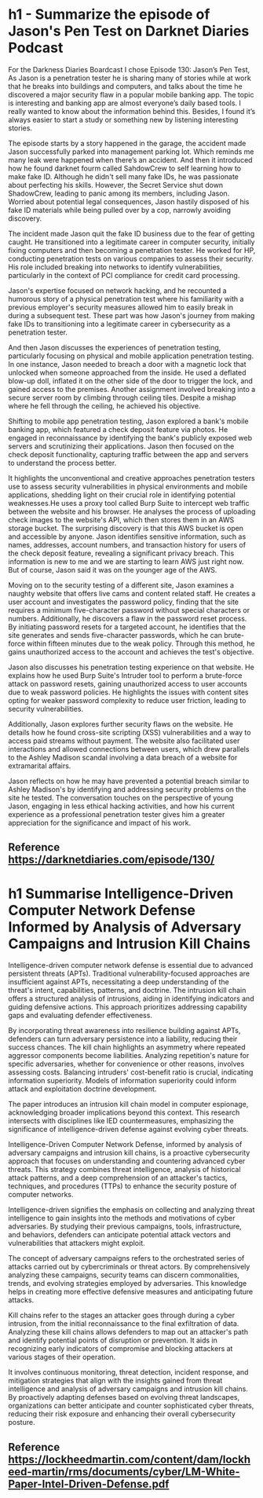 # h1 - Summarize the episode of Jason's Pen Test on Darknet Diaries Podcast

For the Darkness Diaries Boardcast I chose Episode 130: Jason’s Pen Test, As Jason is a penetration tester he is sharing many of stories while at work that he breaks into buildings and computers, and talks about the time he discovered a major security flaw in a popular mobile banking app. The topic is interesting and banking app are almost everyone’s daily based tools. I really wanted to know about the information behind this. Besides,  I found it’s always easier to start a study or something new by listening interesting stories. 

The episode starts by a story happened in the garage, the accident made Jason successfully parked into management parking lot. Which reminds me many leak were happened when there’s an accident. And then it introduced how he found  darknet fourm called SahdowCrew to self learning how to make fake ID. Although he didn't sell many fake IDs, he was passionate about perfecting his skills. However, the Secret Service shut down ShadowCrew, leading to panic among its members, including Jason. Worried about potential legal consequences, Jason hastily disposed of his fake ID materials while being pulled over by a cop, narrowly avoiding discovery.

The incident made Jason quit the fake ID business due to the fear of getting caught. He transitioned into a legitimate career in computer security, initially fixing computers and then becoming a penetration tester. He worked for HP, conducting penetration tests on various companies to assess their security. His role included breaking into networks to identify vulnerabilities, particularly in the context of PCI compliance for credit card processing.

Jason's expertise focused on network hacking, and he recounted a humorous story of a physical penetration test where his familiarity with a previous employer's security measures allowed him to easily break in during a subsequent test. These part was how Jason's journey from making fake IDs to transitioning into a legitimate career in cybersecurity as a penetration tester.

And then Jason discusses the experiences  of penetration testing, particularly focusing on physical and mobile application penetration testing. In one instance, Jason needed to breach a door with a magnetic lock that unlocked when someone approached from the inside. He used a deflated blow-up doll, inflated it on the other side of the door to trigger the lock, and gained access to the premises. Another assignment involved breaking into a secure server room by climbing through ceiling tiles. Despite a mishap where he fell through the ceiling, he achieved his objective.

Shifting to mobile app penetration testing, Jason explored a bank's mobile banking app, which featured a check deposit feature via photos. He engaged in reconnaissance by identifying the bank's publicly exposed web servers and scrutinizing their applications. Jason then focused on the check deposit functionality, capturing traffic between the app and servers to understand the process better.

It highlights the unconventional and creative approaches penetration testers use to assess security vulnerabilities in physical environments and mobile applications, shedding light on their crucial role in identifying potential weaknesses.He uses a proxy tool called Burp Suite to intercept web traffic between the website and his browser. He analyses the process of uploading check images to the website's API, which then stores them in an AWS storage bucket. The surprising discovery is that this AWS bucket is open and accessible by anyone. Jason identifies sensitive information, such as names, addresses, account numbers, and transaction history for users of the check deposit feature, revealing a significant privacy breach. This information is new to me and we are starting to learn AWS just right now. But of course, Jason said it was on the younger age of the AWS. 

Moving on to the security testing of a different site, Jason examines a naughty website that offers live cams and content related staff. He creates a user account and investigates the password policy, finding that the site requires a minimum five-character password without special characters or numbers. Additionally, he discovers a flaw in the password reset process. By initiating password resets for a targeted account, he identifies that the site generates and sends five-character passwords, which he can brute-force within fifteen minutes due to the weak policy. Through this method, he gains unauthorized access to the account and achieves the test's objective.

Jason also discusses his penetration testing experience on that website. He explains how he used Burp Suite's Intruder tool to perform a brute-force attack on password resets, gaining unauthorized access to user accounts due to weak password policies. He highlights the issues with content sites opting for weaker password complexity to reduce user friction, leading to security vulnerabilities.

Additionally, Jason explores further security flaws on the website. He details how he found cross-site scripting (XSS) vulnerabilities and a way to access paid streams without payment. The website also facilitated user interactions and allowed connections between users, which drew parallels to the Ashley Madison scandal involving a data breach of a website for extramarital affairs.

Jason reflects on how he may have prevented a potential breach similar to Ashley Madison's by identifying and addressing security problems on the site he tested. The conversation touches on the perspective of young Jason, engaging in less ethical hacking activities, and how his current experience as a professional penetration tester gives him a greater appreciation for the significance and impact of his work.

## Reference https://darknetdiaries.com/episode/130/


# h1 Summarise Intelligence-Driven Computer Network Defense Informed by Analysis of Adversary Campaigns and Intrusion Kill Chains

Intelligence-driven computer network defense is essential due to advanced persistent threats (APTs). Traditional vulnerability-focused approaches are insufficient against APTs, necessitating a deep understanding of the threat's intent, capabilities, patterns, and doctrine. The intrusion kill chain offers a structured analysis of intrusions, aiding in identifying indicators and guiding defensive actions. This approach prioritizes addressing capability gaps and evaluating defender effectiveness.

By incorporating threat awareness into resilience building against APTs, defenders can turn adversary persistence into a liability, reducing their success chances. The kill chain highlights an asymmetry where repeated aggressor components become liabilities. Analyzing repetition's nature for specific adversaries, whether for convenience or other reasons, involves assessing costs. Balancing intruders' cost-benefit ratio is crucial, indicating information superiority. Models of information superiority could inform attack and exploitation doctrine development.

The paper introduces an intrusion kill chain model in computer espionage, acknowledging broader implications beyond this context. This research intersects with disciplines like IED countermeasures, emphasizing the significance of intelligence-driven defense against evolving cyber threats.

Intelligence-Driven Computer Network Defense, informed by analysis of adversary campaigns and intrusion kill chains, is a proactive cybersecurity approach that focuses on understanding and countering advanced cyber threats. This strategy combines threat intelligence, analysis of historical attack patterns, and a deep comprehension of an attacker's tactics, techniques, and procedures (TTPs) to enhance the security posture of computer networks.

Intelligence-driven signifies the emphasis on collecting and analyzing threat intelligence to gain insights into the methods and motivations of cyber adversaries. By studying their previous campaigns, tools, infrastructure, and behaviors, defenders can anticipate potential attack vectors and vulnerabilities that attackers might exploit.

The concept of  adversary campaigns  refers to the orchestrated series of attacks carried out by cybercriminals or threat actors. By comprehensively analyzing these campaigns, security teams can discern commonalities, trends, and evolving strategies employed by adversaries. This knowledge helps in creating more effective defensive measures and anticipating future attacks.

Kill chains refer to the stages an attacker goes through during a cyber intrusion, from the initial reconnaissance to the final exfiltration of data. Analyzing these kill chains allows defenders to map out an attacker's path and identify potential points of disruption or prevention. It aids in recognizing early indicators of compromise and blocking attackers at various stages of their operation.

It involves continuous monitoring, threat detection, incident response, and mitigation strategies that align with the insights gained from threat intelligence and analysis of adversary campaigns and intrusion kill chains. By proactively adapting defenses based on evolving threat landscapes, organizations can better anticipate and counter sophisticated cyber threats, reducing their risk exposure and enhancing their overall cybersecurity posture.

## Reference https://lockheedmartin.com/content/dam/lockheed-martin/rms/documents/cyber/LM-White-Paper-Intel-Driven-Defense.pdf

